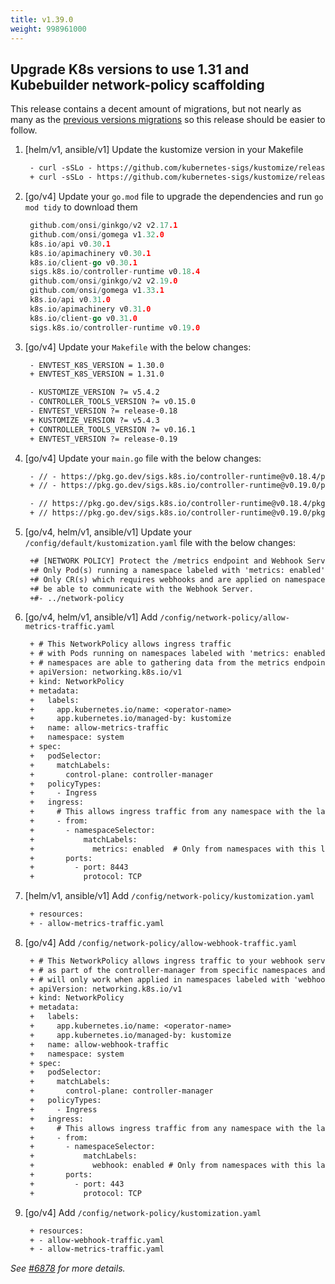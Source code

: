 ```yaml
---
title: v1.39.0
weight: 998961000
---
```


## Upgrade K8s versions to use 1.31 and Kubebuilder network-policy scaffolding

This release contains a decent amount of migrations, but not nearly as many as the [previous versions migrations](https://sdk.operatorframework.io/docs/upgrading-sdk-version/v1.38.0/)
so this release should be easier to follow.

1) [helm/v1, ansible/v1] Update the kustomize version in your Makefile
   ```diff
    - curl -sSLo - https://github.com/kubernetes-sigs/kustomize/releases/download/kustomize/v5.3.2/kustomize_v5.3.0_$(OS)_$(ARCH).tar.gz | \
    + curl -sSLo - https://github.com/kubernetes-sigs/kustomize/releases/download/kustomize/v5.4.3/kustomize_v5.4.2_$(OS)_$(ARCH).tar.gz | \
   ```

2) [go/v4] Update your `go.mod` file to upgrade the dependencies and run `go mod tidy` to download them
   ```go
    github.com/onsi/ginkgo/v2 v2.17.1
    github.com/onsi/gomega v1.32.0
    k8s.io/api v0.30.1
    k8s.io/apimachinery v0.30.1
    k8s.io/client-go v0.30.1
    sigs.k8s.io/controller-runtime v0.18.4
    github.com/onsi/ginkgo/v2 v2.19.0
    github.com/onsi/gomega v1.33.1
    k8s.io/api v0.31.0
    k8s.io/apimachinery v0.31.0
    k8s.io/client-go v0.31.0
    sigs.k8s.io/controller-runtime v0.19.0
   ```

3) [go/v4] Update your `Makefile` with the below changes:
   ```diff
    - ENVTEST_K8S_VERSION = 1.30.0
    + ENVTEST_K8S_VERSION = 1.31.0
   ```

   ```diff
    - KUSTOMIZE_VERSION ?= v5.4.2
    - CONTROLLER_TOOLS_VERSION ?= v0.15.0
    - ENVTEST_VERSION ?= release-0.18
    + KUSTOMIZE_VERSION ?= v5.4.3
    + CONTROLLER_TOOLS_VERSION ?= v0.16.1
    + ENVTEST_VERSION ?= release-0.19
   ```

4) [go/v4] Update your `main.go` file with the below changes:
   ```diff
    - // - https://pkg.go.dev/sigs.k8s.io/controller-runtime@v0.18.4/pkg/metrics/server
    + // - https://pkg.go.dev/sigs.k8s.io/controller-runtime@v0.19.0/pkg/metrics/server

    - // https://pkg.go.dev/sigs.k8s.io/controller-runtime@v0.18.4/pkg/metrics/filters#WithAuthenticationAndAuthorization
    + // https://pkg.go.dev/sigs.k8s.io/controller-runtime@v0.19.0/pkg/metrics/filters#WithAuthenticationAndAuthorization
   ```

5) [go/v4, helm/v1, ansible/v1] Update your `/config/default/kustomization.yaml` file with the below changes:
   ```diff
    +# [NETWORK POLICY] Protect the /metrics endpoint and Webhook Server with NetworkPolicy.
    +# Only Pod(s) running a namespace labeled with 'metrics: enabled' will be able to gather the metrics.
    +# Only CR(s) which requires webhooks and are applied on namespaces labeled with 'webhooks: enabled' will
    +# be able to communicate with the Webhook Server.
    +#- ../network-policy
   ```

6) [go/v4, helm/v1, ansible/v1] Add `/config/network-policy/allow-metrics-traffic.yaml`
   ```diff
    + # This NetworkPolicy allows ingress traffic
    + # with Pods running on namespaces labeled with 'metrics: enabled'. Only Pods on those
    + # namespaces are able to gathering data from the metrics endpoint.
    + apiVersion: networking.k8s.io/v1
    + kind: NetworkPolicy
    + metadata:
    +   labels:
    +     app.kubernetes.io/name: <operator-name>
    +     app.kubernetes.io/managed-by: kustomize
    +   name: allow-metrics-traffic
    +   namespace: system
    + spec:
    +   podSelector:
    +     matchLabels:
    +       control-plane: controller-manager
    +   policyTypes:
    +     - Ingress
    +   ingress:
    +     # This allows ingress traffic from any namespace with the label metrics: enabled
    +     - from:
    +       - namespaceSelector:
    +           matchLabels:
    +             metrics: enabled  # Only from namespaces with this label
    +       ports:
    +         - port: 8443
    +           protocol: TCP
   ```

7) [helm/v1, ansible/v1] Add `/config/network-policy/kustomization.yaml`
   ```diff
    + resources:
    + - allow-metrics-traffic.yaml

8) [go/v4] Add `/config/network-policy/allow-webhook-traffic.yaml`
   ```diff
    + # This NetworkPolicy allows ingress traffic to your webhook server running
    + # as part of the controller-manager from specific namespaces and pods. CR(s) which uses webhooks
    + # will only work when applied in namespaces labeled with 'webhook: enabled'
    + apiVersion: networking.k8s.io/v1
    + kind: NetworkPolicy
    + metadata:
    +   labels:
    +     app.kubernetes.io/name: <operator-name>
    +     app.kubernetes.io/managed-by: kustomize
    +   name: allow-webhook-traffic
    +   namespace: system
    + spec:
    +   podSelector:
    +     matchLabels:
    +       control-plane: controller-manager
    +   policyTypes:
    +     - Ingress
    +   ingress:
    +     # This allows ingress traffic from any namespace with the label webhook: enabled
    +     - from:
    +       - namespaceSelector:
    +           matchLabels:
    +             webhook: enabled # Only from namespaces with this label
    +       ports:
    +         - port: 443
    +           protocol: TCP
   ```

9) [go/v4] Add `/config/network-policy/kustomization.yaml`
   ```diff
    + resources:
    + - allow-webhook-traffic.yaml
    + - allow-metrics-traffic.yaml
   ```

_See [#6878](https://github.com/graphitehealth/operator-sdk/pull/6878) for more details._

